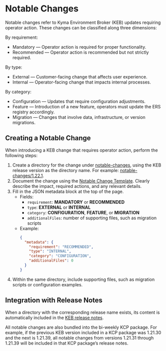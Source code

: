 # Notable Changes

Notable changes refer to Kyma Environment Broker (KEB) updates requiring operator action. These changes can be classified along three dimensions:

By requirement:
- Mandatory — Operator action is required for proper functionality.
- Recommended — Operator action is recommended but not strictly required.

By type:
- External — Customer-facing change that affects user experience.
- Internal — Operator-facing change that impacts internal processes.

By category:
- Configuration — Updates that require configuration adjustments.
- Feature — Introduction of a new feature, operators must update the ERS registry accordingly.
- Migration — Changes that involve data, infrastructure, or version migrations.

## Creating a Notable Change

When introducing a KEB change that requires operator action, perform the following steps:
1. Create a directory for the change under [notable-changes](../../notable-changes), using the KEB release version as the directory name. For example: [notable-changes/1.22.1](../../notable-changes/1.22.1).
2. Document the change using the [Notable Change Template](../assets/notable-change-template.md). Clearly describe the impact, required actions, and any relevant details.
3. Fill in the JSON metadata block at the top of the page.
    - Fields:
        - `requirement`: **MANDATORY** or **RECOMMENDED**
        - `type`: **EXTERNAL** or **INTERNAL**
        - `category`: **CONFIGURATION**, **FEATURE**, or **MIGRATION**
        - `additionalFiles`: number of supporting files, such as migration scripts 
    - Example:
        ```json
        {
          "metadata": {
            "requirement": "RECOMMENDED",
            "type": "INTERNAL",
            "category": "CONFIGURATION",
            "additionalFiles": 0
          }
        }
        ```
4. Within the same directory, include supporting files, such as migration scripts or configuration examples.

## Integration with Release Notes

When a directory with the corresponding release name exists, its content is automatically included in the [KEB release notes](https://github.com/kyma-project/kyma-environment-broker/releases).

All notable changes are also bundled into the bi-weekly KCP package.
For example, if the previous KEB version included in a KCP package was 1.21.30 and the next is 1.21.39, all notable changes from versions 1.21.31 through 1.21.39 will be included in that KCP package’s release notes.
